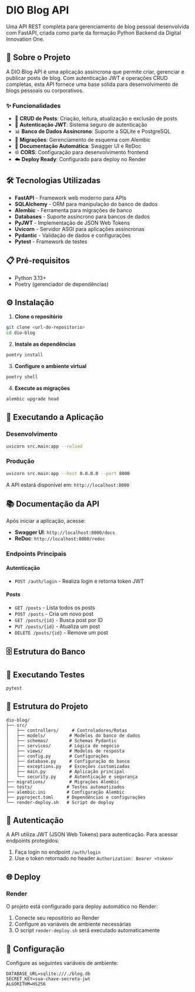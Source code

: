 # DIO Blog API

Uma API REST completa para gerenciamento de blog pessoal desenvolvida com FastAPI, criada como parte da formação Python Backend da Digital Innovation One.

## 🚀 Sobre o Projeto

A DIO Blog API é uma aplicação assíncrona que permite criar, gerenciar e publicar posts de blog. Com autenticação JWT e operações CRUD completas, esta API fornece uma base sólida para desenvolvimento de blogs pessoais ou corporativos.

### ✨ Funcionalidades

- 📝 **CRUD de Posts**: Criação, leitura, atualização e exclusão de posts
- 🔐 **Autenticação JWT**: Sistema seguro de autenticação
- 📊 **Banco de Dados Assíncrono**: Suporte a SQLite e PostgreSQL
- 🔄 **Migrações**: Gerenciamento de esquema com Alembic
- 📖 **Documentação Automática**: Swagger UI e ReDoc
- 🌐 **CORS**: Configuração para desenvolvimento frontend
- ☁️ **Deploy Ready**: Configurado para deploy no Render

## 🛠️ Tecnologias Utilizadas

- **FastAPI** - Framework web moderno para APIs
- **SQLAlchemy** - ORM para manipulação do banco de dados
- **Alembic** - Ferramenta para migrações de banco
- **Databases** - Suporte assíncrono para bancos de dados
- **PyJWT** - Implementação de JSON Web Tokens
- **Uvicorn** - Servidor ASGI para aplicações assíncronas
- **Pydantic** - Validação de dados e configurações
- **Pytest** - Framework de testes

## 📋 Pré-requisitos

- Python 3.13+
- Poetry (gerenciador de dependências)

## ⚙️ Instalação

1. **Clone o repositório**
```bash
git clone <url-do-repositorio>
cd dio-blog
```

2. **Instale as dependências**
```bash
poetry install
```

3. **Configure o ambiente virtual**
```bash
poetry shell
```

4. **Execute as migrações**
```bash
alembic upgrade head
```

## 🚀 Executando a Aplicação

### Desenvolvimento
```bash
uvicorn src.main:app --reload
```

### Produção
```bash
uvicorn src.main:app --host 0.0.0.0 --port 8000
```

A API estará disponível em: `http://localhost:8000`

## 📚 Documentação da API

Após iniciar a aplicação, acesse:

- **Swagger UI**: `http://localhost:8000/docs`
- **ReDoc**: `http://localhost:8000/redoc`

### Endpoints Principais

#### Autenticação
- `POST /auth/login` - Realiza login e retorna token JWT

#### Posts
- `GET /posts` - Lista todos os posts
- `POST /posts` - Cria um novo post
- `GET /posts/{id}` - Busca post por ID
- `PUT /posts/{id}` - Atualiza um post
- `DELETE /posts/{id}` - Remove um post

## 🗄️ Estrutura do Banco

## 🧪 Executando Testes

```bash
pytest
```

## 📁 Estrutura do Projeto

```
dio-blog/
├── src/
│   ├── controllers/     # Controladores/Rotas
│   ├── models/         # Modelos do banco de dados
│   ├── schemas/        # Schemas Pydantic
│   ├── services/       # Lógica de negócio
│   ├── views/          # Modelos de resposta
│   ├── config.py       # Configurações
│   ├── database.py     # Configuração do banco
│   ├── exceptions.py   # Exceções customizadas
│   ├── main.py         # Aplicação principal
│   └── security.py     # Autenticação e segurança
├── migrations/         # Migrações Alembic
├── tests/             # Testes automatizados
├── alembic.ini        # Configuração Alembic
├── pyproject.toml     # Dependências e configurações
└── render-deploy.sh   # Script de deploy
```

## 🔐 Autenticação

A API utiliza JWT (JSON Web Tokens) para autenticação. Para acessar endpoints protegidos:

1. Faça login no endpoint `/auth/login`
2. Use o token retornado no header `Authorization: Bearer <token>`

## 🌐 Deploy

### Render
O projeto está configurado para deploy automático no Render:

1. Conecte seu repositório ao Render
2. Configure as variáveis de ambiente necessárias
3. O script `render-deploy.sh` será executado automaticamente

## 🔧 Configuração

Configure as seguintes variáveis de ambiente:

```env
DATABASE_URL=sqlite:///./blog.db
SECRET_KEY=sua-chave-secreta-jwt
ALGORITHM=HS256
```

